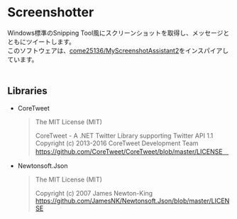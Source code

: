 # Screenshotter
Windows標準のSnipping Tool風にスクリーンショットを取得し、メッセージとともにツイートします。  
このソフトウェアは、[come25136/MyScreenshotAssistant2](https://github.com/come25136/MyScreenshotAssistant2)をインスパイアしています。
　  
　  
## Libraries
- CoreTweet
  > The MIT License (MIT)  
  >   
  > CoreTweet - A .NET Twitter Library supporting Twitter API 1.1  
  > Copyright (c) 2013-2016 CoreTweet Development Team  
  > https://github.com/CoreTweet/CoreTweet/blob/master/LICENSE　

- Newtonsoft.Json

  > The MIT License (MIT)  
  >  
  > Copyright (c) 2007 James Newton-King  
  > https://github.com/JamesNK/Newtonsoft.Json/blob/master/LICENSE
